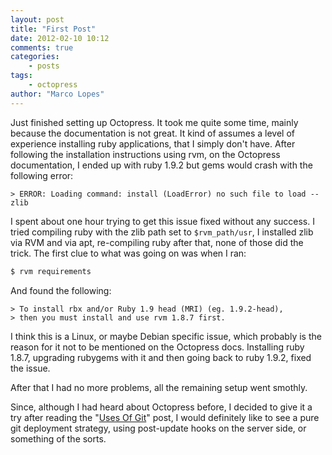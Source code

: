 ```yaml
---
layout: post
title: "First Post"
date: 2012-02-10 10:12
comments: true
categories:
    - posts
tags:
    - octopress
author: "Marco Lopes"
---
```

Just finished setting up Octopress. It took me quite some time, mainly because 
the documentation is not great. It kind of assumes a level of experience 
installing ruby applications, that I simply don't have.
After following the installation instructions using rvm, on the Octopress 
documentation, I ended up with ruby 1.9.2 but gems would crash with the 
following error:

    > ERROR: Loading command: install (LoadError) no such file to load -- zlib

I spent about one hour trying to get this issue fixed without any success. I 
tried compiling ruby with the zlib path set to `$rvm_path/usr`, I installed zlib via RVM and via apt, re-compiling ruby after that, none of those did the trick.
The first clue to what was going on was when I ran:

``` bash bash
$ rvm requirements
```

And found the following:

    > To install rbx and/or Ruby 1.9 head (MRI) (eg. 1.9.2-head),
    > then you must install and use rvm 1.8.7 first.

I think this is a Linux, or maybe Debian specific issue, which probably is the 
reason for it not to be mentioned on the Octopress docs. Installing ruby 1.8.7, 
upgrading rubygems with it and then going back to ruby 1.9.2, fixed the issue.

After that I had no more problems, all the remaining setup went smothly.

Since, although I had heard about Octopress before, I decided to give it a try 
after reading the "[Uses Of Git](http://devsundar.github.com/2012/02/09/Uses-of-git/)"
post, I would definitely like to see a pure git deployment strategy, using 
post-update hooks on the server side, or something of the sorts.
